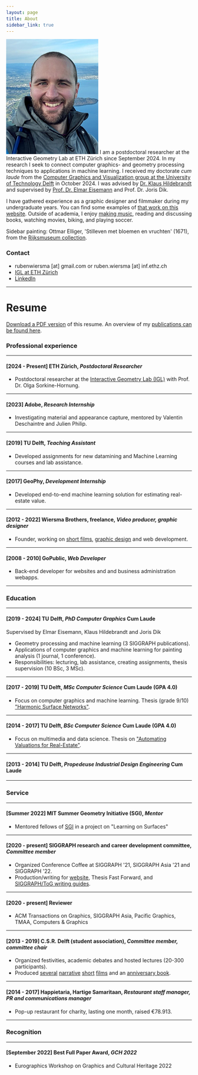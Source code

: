 ```yaml
---
layout: page
title: About
sidebar_link: true
---
```

![Ruben >](/assets/img/profile_2025.jpg)
I am a postdoctoral researcher at the Interactive Geometry Lab at ETH Zürich since September 2024. In my research I seek to connect computer graphics- and geometry processing techniques to applications in machine learning. I received my doctorate _cum laude_ from the [Computer Graphics and Visualization group at the University of Technology Delft](http://graphics.tudelft.nl) in October 2024. I was advised by [Dr. Klaus Hildebrandt](https://graphics.tudelft.nl/~klaus) and supervised by [Prof. Dr. Elmar Eisemann](http://graphics.tudelft.nl/~eisemann) and Prof. Dr. Joris Dik.

I have gathered experience as a graphic designer and filmmaker during my undergraduate years. You can find some examples of [that work on this website](/category/creative-portfolio.html). Outside of academia, I enjoy [making music](https://soundcloud.com/rubenwiersma), reading and discussing books, watching movies, biking, and playing soccer.

Sidebar painting: Ottmar Elliger, 'Stilleven met bloemen en vruchten' (1671), from the [Rijksmuseum collection](https://www.rijksmuseum.nl/nl/zoeken/objecten?q=stilleven+met+vruchten&p=3&ps=12&st=Objects&ii=3#/SK-A-794,27).

<!-- Profile picture: sculpt, hair, textures in Blender, rendered with Cycles. -->

### Contact
- rubenwiersma [at] gmail.com or ruben.wiersma [at] inf.ethz.ch
- [IGL at ETH Zürich](https://igl.ethz.ch/people/)
- [LinkedIn](https://www.linkedin.com/in/rubenwiersma)

<hr/>

# Resume

[Download a PDF version](/assets/pdf/cv_rubenwiersma.pdf) of this resume. An overview of my [publications can be found here](/category/publications.html).

<h3>Professional experience</h3>
<hr />


#### [2024 - Present] __ETH Zürich__, _Postdoctoral Researcher_

- Postdoctoral researcher at the [Interactive Geometry Lab (IGL)](https://igl.ethz.ch/) with Prof. Dr. Olga Sorkine-Hornung.

<hr />

#### [2023] __Adobe__, _Research Internship_

- Investigating material and appearance capture, mentored by Valentin Deschaintre and Julien Philip.

<hr />

#### [2019] __TU Delft__, _Teaching Assistant_

- Developed assignments for new datamining and Machine Learning courses and lab assistance.

<hr />

#### [2017] __GeoPhy__, _Development Internship_

- Developed end-to-end machine learning solution for estimating real-estate value.

<hr />

#### [2012 - 2022] __Wiersma Brothers, freelance__, _Video producer, graphic designer_

- Founder, working on [short films](https://rubenwiersma.nl/tags.html#film), [graphic design](https://rubenwiersma.nl/tags.html#graphic-design) and web development.

<hr />

#### [2008 - 2010] __GoPublic__, _Web Developer_

- Back-end developer for websites and and business administration webapps.

<hr />

<h3>Education</h3>
<hr />

#### [2019 - 2024] __TU Delft__, _PhD Computer Graphics_ __Cum Laude__
Supervised by Elmar Eisemann, Klaus Hildebrandt and Joris Dik

- Geometry processing and machine learning (3 SIGGRAPH publications).
- Applications of computer graphics and machine learning for painting analysis (1 journal, 1 conference).
- Responsibilities: lecturing, lab assistance, creating assignments, thesis supervision (10 BSc, 3 MSc).

<hr />

#### [2017 - 2019] __TU Delft__, _MSc Computer Science_ __Cum Laude (GPA 4.0)__

- Focus on computer graphics and machine learning. Thesis (grade 9/10) ["Harmonic Surface Networks"](https://repository.tudelft.nl/islandora/object/uuid:931ee653-eb26-40c2-8f54-9c5835fd6fba/datastream/OBJ/download).

<hr />

#### [2014 - 2017] __TU Delft__, _BSc Computer Science_ __Cum Laude (GPA 4.0)__

- Focus on multimedia and data science. Thesis on ["Automating Valuations for Real-Estate"](https://repository.tudelft.nl/islandora/object/uuid:d2a020e3-07b3-42c8-a926-0e0e2f7ed6f0/datastream/OBJ/download).

<hr />

#### [2013 - 2014] __TU Delft__, _Propedeuse Industrial Design Engineering_ __Cum Laude__

<hr />

<h3>Service</h3>
<hr />

#### [Summer 2022] __MIT Summer Geometry Initiative (SGI)__, _Mentor_

- Mentored fellows of [SGI](https://sgi.mit.edu) in a project on "Learning on Surfaces"

<hr />

#### [2020 - present] __SIGGRAPH research and career development committee__, _Committee member_

- Organized Conference Coffee at SIGGRAPH '21, SIGGRAPH Asia '21 and SIGGRAPH '22.
- Production/writing for [website](https://research.siggraph.org), Thesis Fast Forward, and [SIGGRAPH/ToG writing guides](https://research.siggraph.org/blog/guides/explanatory-paper-figures-with-illustrator-and-blender/).

<hr />

#### [2020 - present] __Reviewer__
- ACM Transactions on Graphics, SIGGRAPH Asia, Pacific Graphics, TMAA, Computers & Graphics

<hr />

#### [2013 - 2019] __C.S.R. Delft (student association)__, _Committee member, committee chair_

- Organized festivities, academic debates and hosted lectures (20-300 participants).
- Produced [several](/creative%20portfolio/2015/11/01/La-Serenissima.html) [narrative](/creative%20portfolio/2018/11/01/Motown-Fever.html) [short](/creative%20portfolio/2016/05/01/Onontdekt.html) [films](/creative%20portfolio/2015/02/01/Magnifique.html) and an [anniversary book](/creative%20portfolio/2017/02/01/Pioniers-Book.html).

<hr />

#### [2014 - 2017] __Happietaria__, __Hartige Samaritaan__, _Restaurant staff manager, PR and communications manager_

- Pop-up restaurant for charity, lasting one month, raised €78.913.

<hr />
<h3>Recognition</h3>
<hr />

#### [September 2022] __Best Full Paper Award__, _GCH 2022_
- Eurographics Workshop on Graphics and Cultural Heritage 2022
